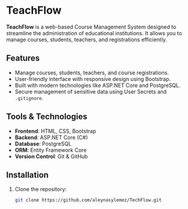 # TeachFlow

**TeachFlow** is a web-based Course Management System designed to streamline the administration of educational institutions. It allows you to manage courses, students, teachers, and registrations efficiently.

## Features
- Manage courses, students, teachers, and course registrations.
- User-friendly interface with responsive design using Bootstrap.
- Built with modern technologies like ASP.NET Core and PostgreSQL.
- Secure management of sensitive data using User Secrets and `.gitignore`.

## Tools & Technologies
- **Frontend**: HTML, CSS, Bootstrap
- **Backend**: ASP.NET Core (C#)
- **Database**: PostgreSQL
- **ORM**: Entity Framework Core
- **Version Control**: Git & GitHub

## Installation
1. Clone the repository:
   ```bash
   git clone https://github.com/aleynasylemez/TechFlow.git

